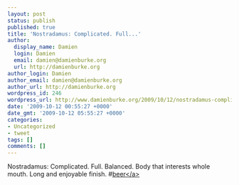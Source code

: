 ```yaml
---
layout: post
status: publish
published: true
title: 'Nostradamus: Complicated. Full...'
author:
  display_name: Damien
  login: Damien
  email: damien@damienburke.org
  url: http://damienburke.org
author_login: Damien
author_email: damien@damienburke.org
author_url: http://damienburke.org
wordpress_id: 246
wordpress_url: http://www.damienburke.org/2009/10/12/nostradamus-complicated-full/
date: '2009-10-12 00:55:27 +0000'
date_gmt: '2009-10-12 05:55:27 +0000'
categories:
- Uncategorized
- tweet
tags: []
comments: []
---
```

<p>Nostradamus: Complicated. Full. Balanced. Body that interests whole mouth. Long and enjoyable finish. #<a href="http:&#47;&#47;search.twitter.com&#47;search?q=%23beer" class="aktt_hashtag">beer<&#47;a></p>
